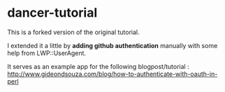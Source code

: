 dancer-tutorial
===============

This is a forked version of the original tutorial. 

I extended it a little by **adding github authentication** manually with some help from LWP::UserAgent.

It serves as an example app for the following blogpost/tutorial :   
http://www.gideondsouza.com/blog/how-to-authenticate-with-oauth-in-perl



